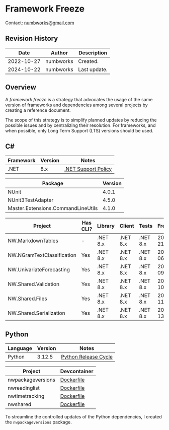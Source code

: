 # Framework Freeze
Contact: numbworks@gmail.com

## Revision History

| Date | Author | Description |
|---|---|---|
| 2022-10-27 | numbworks | Created. |
| 2024-10-22 | numbworks | Last update. |

## Overview

A *framework freeze* is a strategy that advocates the usage of the same version of frameworks and dependencies among several projects by creating a reference document. 

The scope of this strategy is to simplify planned updates by reducing the possible issues and by centralizing their resolution. For frameworks, and when possible, only Long Term Support (LTS) versions should be used.



## C#

|Framework|Version| Notes |
|---|---|---|
|.NET| 8.x|[.NET Support Policy](https://dotnet.microsoft.com/en-us/platform/support/policy)|

|Package|Version|
|---|---|
|NUnit|4.0.1|
|NUnit3TestAdapter|4.5.0|
|Master.Extensions.CommandLineUtils|4.1.0|

|Project|Has CLI?|Library|Client|Tests|FreezeDate|
|---|---|---|---|---|---|
|NW.MarkdownTables|-|.NET 8.x|.NET 8.x|.NET 8.x|2024-01-21|
|NW.NGramTextClassification|Yes|.NET 8.x|.NET 8.x|.NET 8.x|2024-02-06|
|NW.UnivariateForecasting|Yes|.NET 8.x|.NET 8.x|.NET 8.x|2024-02-09|
|NW.Shared.Validation|Yes|.NET 8.x|.NET 8.x|.NET 8.x|2024-02-10|
|NW.Shared.Files|Yes|.NET 8.x|.NET 8.x|.NET 8.x|2024-02-11|
|NW.Shared.Serialization|Yes|.NET 8.x|.NET 8.x|.NET 8.x|2024-02-13|

## Python

|Language|Version|Notes |
|---|---|---|
|Python|3.12.5|[Python Release Cycle](https://devguide.python.org/versions/)|

|Project|Devcontainer|
|---|---|
|nwpackageversions|[Dockerfile](https://github.com/numbworks/nwpackageversions/blob/master/.devcontainer/Dockerfile)|
|nwreadinglist|[Dockerfile](https://github.com/numbworks/nwreadinglist/blob/master/.devcontainer/Dockerfile)|
|nwtimetracking|[Dockerfile](https://github.com/numbworks/nwtimetracking/blob/master/.devcontainer/Dockerfile)|
|nwshared|[Dockerfile](https://github.com/numbworks/nwshared/blob/master/.devcontainer/Dockerfile)|

To streamline the controlled updates of the Python dependencies, I created the `nwpackageversions` package.